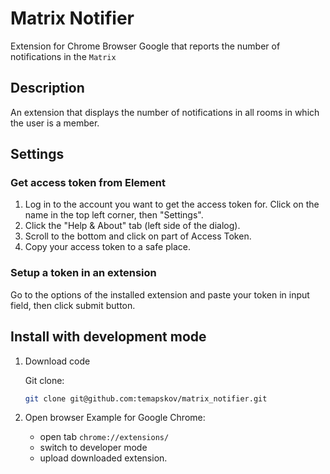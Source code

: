 # Matrix Notifier
Extension for Chrome Browser Google that reports the number of notifications in the `Matrix`

## Description
An extension that displays the number of notifications in all rooms in which the user is a member.

## Settings
### Get access token from Element
1. Log in to the account you want to get the access token for. Click on the name in the top left corner, then "Settings".
2. Click the "Help & About" tab (left side of the dialog).
3. Scroll to the bottom and click on <click to reveal> part of Access Token.
4. Copy your access token to a safe place.

### Setup a token in an extension
Go to the options of the installed extension and paste your token in input field, then click submit button.


## Install with development mode

1. Download code

    Git clone:
    ```bash
    git clone git@github.com:temapskov/matrix_notifier.git
    ```

2. Open browser
   Example for Google Chrome:
   - open tab `chrome://extensions/`
   - switch to developer mode
   - upload downloaded extension.



